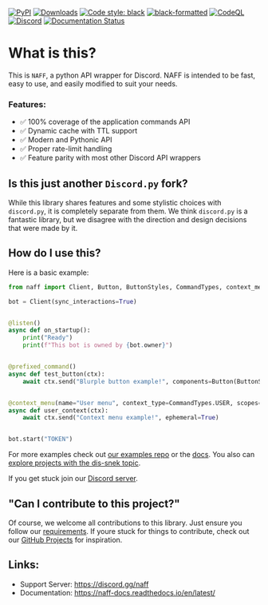[![PyPI](https://img.shields.io/pypi/v/naff)](https://pypi.org/project/naff/)
[![Downloads](https://static.pepy.tech/personalized-badge/dis-snek?period=total&units=abbreviation&left_color=grey&right_color=green&left_text=pip%20installs)](https://pepy.tech/project/dis-snek)
[![Code style: black](https://img.shields.io/badge/code%20style-black-000000.svg)](https://github.com/psf/black)
[![black-formatted](https://img.shields.io/github/workflow/status/Discord-Snake-Pit/dis-snek/black-action/master?label=Black%20Format&logo=github)](https://github.com/Discord-Snake-Pit/Dis-Snek/actions/workflows/black.yml)
[![CodeQL](https://img.shields.io/github/workflow/status/Discord-Snake-Pit/dis-snek/CodeQL/master?label=CodeQL&logo=Github)](https://github.com/Discord-Snake-Pit/Dis-Snek/actions/workflows/codeql-analysis.yml)
[![Discord](https://img.shields.io/discord/870046872864165888?color=%235865F2&label=Server&logo=discord&logoColor=%235865F2)](https://discord.gg/dis-snek)
[![Documentation Status](https://readthedocs.org/projects/dis-snek/badge/?version=latest)](https://dis-snek.readthedocs.io/en/latest/?badge=latest)

# What is this?
This is `NAFF`, a python API wrapper for Discord.
NAFF is intended to be fast, easy to use, and easily modified to suit your needs.

### Features:
- ✅ 100% coverage of the application commands API
- ✅ Dynamic cache with TTL support
- ✅ Modern and Pythonic API
- ✅ Proper rate-limit handling
- ✅ Feature parity with most other Discord API wrappers

## Is this just another `Discord.py` fork?
While this library shares features and some stylistic choices with `discord.py`, it is completely separate from them. We think `discord.py` is a fantastic library, but we disagree with the direction and design decisions that were made by it.

## How do I use this?
Here is a basic example:

```python
from naff import Client, Button, ButtonStyles, CommandTypes, context_menu, prefixed_command, listen

bot = Client(sync_interactions=True)


@listen()
async def on_startup():
    print("Ready")
    print(f"This bot is owned by {bot.owner}")


@prefixed_command()
async def test_button(ctx):
    await ctx.send("Blurple button example!", components=Button(ButtonStyles.BLURPLE, "Click me"))


@context_menu(name="User menu", context_type=CommandTypes.USER, scopes=[931832853770149918])
async def user_context(ctx):
    await ctx.send("Context menu example!", ephemeral=True)


bot.start("TOKEN")
```
For more examples check out [our examples repo](https://github.com/Discord-Snake-Pit/examples) or the [docs](https://dis-snek.readthedocs.io/). You also can [explore projects with the dis-snek topic](https://github.com/topics/naff).

If you get stuck join our [Discord server](https://discord.gg/dis-snek).


## "Can I contribute to this project?"
Of course, we welcome all contributions to this library. Just ensure you follow our [requirements](/CONTRIBUTING.md).
If youre stuck for things to contribute, check out our [GitHub Projects](https://github.com/orgs/Discord-Snake-Pit/projects/1) for inspiration.

## Links:
- Support Server: https://discord.gg/naff
- Documentation:  https://naff-docs.readthedocs.io/en/latest/
